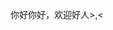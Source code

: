 <p>
  <samp>
    <center>
      你好你好，欢迎好人>,<
    </center>
  </samp>
</p>

<!---<h2 align="left">
<samp>
  Activity
</samp>
</h2>-->

<!--
![Alt](https://repobeats.axiom.co/api/embed/2706a03c0942c72020ddb025b8ef63ae5fa485b5.svg "Repobeats analytics image")
-->
